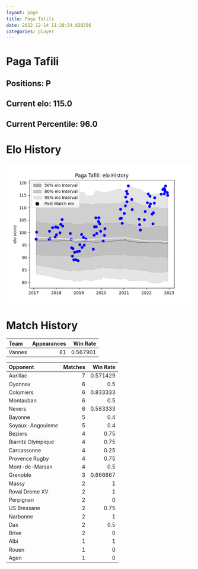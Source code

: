 ```yaml
---  
layout: page  
title: Paga Tafili  
date: 2022-12-14 11:28:54.639396  
categories: player  
---
```

# Paga Tafili

## Positions: P

## Current elo: 115.0

## Current Percentile: 96.0

# Elo History


![elo history](history_PagaTafili.png)
# Match History


| Team   |   Appearances |   Win Rate |
|:-------|--------------:|-----------:|
| Vannes |            81 |   0.567901 |

| Opponent           |   Matches |   Win Rate |
|:-------------------|----------:|-----------:|
| Aurillac           |         7 |   0.571429 |
| Oyonnax            |         6 |   0.5      |
| Colomiers          |         6 |   0.833333 |
| Montauban          |         6 |   0.5      |
| Nevers             |         6 |   0.583333 |
| Bayonne            |         5 |   0.4      |
| Soyaux-Angouleme   |         5 |   0.4      |
| Beziers            |         4 |   0.75     |
| Biarritz Olympique |         4 |   0.75     |
| Carcassonne        |         4 |   0.25     |
| Provence Rugby     |         4 |   0.75     |
| Mont-de-Marsan     |         4 |   0.5      |
| Grenoble           |         3 |   0.666667 |
| Massy              |         2 |   1        |
| Roval Drome XV     |         2 |   1        |
| Perpignan          |         2 |   0        |
| US Bressane        |         2 |   0.75     |
| Narbonne           |         2 |   1        |
| Dax                |         2 |   0.5      |
| Brive              |         2 |   0        |
| Albi               |         1 |   1        |
| Rouen              |         1 |   0        |
| Agen               |         1 |   0        |